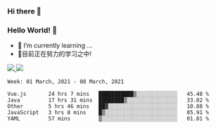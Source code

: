 ### Hi there 👋
### Hello World! 🙌

- 🌱 I’m currently learning ...
- 📖目前正在努力的学习之中!

<a href="https://github.com/anuraghazra/github-readme-stats">
  <img src="https://github-readme-stats.vercel.app/api?username=keyboardWithDream&show_icons=true&repo=github-readme-stats" />
</a>
<a href="https://github.com/anuraghazra/convoychat">
  <img src="https://github-readme-stats.vercel.app/api/top-langs/?username=keyboardWithDream&layout=compact&repo=convoychat" />
</a>



<!--START_SECTION:waka-->
```text
Week: 01 March, 2021 - 08 March, 2021

Vue.js       24 hrs 7 mins   ███████████▒░░░░░░░░░░░░░   45.48 % 
Java         17 hrs 31 mins  ████████▒░░░░░░░░░░░░░░░░   33.02 % 
Other        5 hrs 46 mins   ██▓░░░░░░░░░░░░░░░░░░░░░░   10.88 % 
JavaScript   3 hrs 8 mins    █▒░░░░░░░░░░░░░░░░░░░░░░░   05.91 % 
YAML         57 mins         ▒░░░░░░░░░░░░░░░░░░░░░░░░   01.81 % 
```
<!--END_SECTION:waka-->
